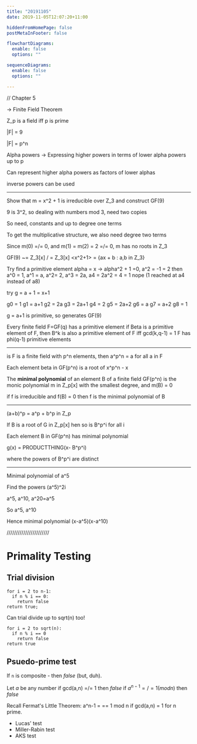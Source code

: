 ```yaml
---
title: "20191105"
date: 2019-11-05T12:07:20+11:00

hiddenFromHomePage: false
postMetaInFooter: false

flowchartDiagrams:
  enable: false
  options: ""

sequenceDiagrams: 
  enable: false
  options: ""

---
```


// Chapter 5

-> Finite Field Theorem

Z_p is a field iff p is prime

|F| = 9   

|F| = p^n

Alpha powers -> Expressing higher powers in terms of lower alpha powers up to p

Can represent higher alpha powers as factors of lower alphas

inverse powers can be used


---


Show that m = x^2 + 1 is irreducible over Z_3 and construct GF(9)

9 is 3^2, so dealing with numbers mod 3, need two copies

So need, constants and up to degree one terms

To get the multiplicative structure, we also need degree two terms

Since m(0) =/= 0, and m(1) = m(2) = 2 =/= 0, m has no roots in Z_3

GF(9) ~= Z_3[x] / <m> = Z_3[x] <x^2+1> = {ax + b : a,b in Z_3}

Try find a primitive element
alpha = x    -> alpha^2 + 1 =0,  a^2 = -1 = 2
then a^0 = 1, a^1 = a, a^2= 2, a^3 = 2a, a4 = 2a^2 = 4 = 1
nope (1 reached at a4 instead of a8)


try g = a + 1 = x+1

g0 = 1
g1 = a+1
g2 = 2a
g3 = 2a+1
g4 = 2
g5 = 2a+2
g6 = a
g7 = a+2
g8 = 1

g = a+1 is primitive, so generates GF(9)


Every finite field F=GF(q) has a primitive element
if Beta is a primitive element of F, then B^k is also a primitive element of F iff gcd(k,q-1) = 1
F has phi(q-1) primitive elements


---

is F is a finite field with p^n elements, then a^p^n = a for all a in F

Each element beta in GF(p^n) is a root of x^p^n - x

The **minimal polynomial** of an element B of a finite field GF(p^n) is the monic polynomial m in Z_p[x] with the smallest degree, and m(B) = 0

if f is irreducible and f(B) = 0 then f is the minimal polynomial of B

---

(a+b)^p = a^p + b^p in Z_p


If B is a root of G in Z_p[x] hen so is B^p^i for all i

Each element B in GF(p^n) has minimal polynomial

g(x) = PRODUCTTHING(x- B^p^i)

where the powers of B^p^i are distinct

---

Minimal polynomial of a^5

Find the powers (a^5)^2i

a^5, a^10, a^20=a^5

So a^5, a^10

Hence minimal polynomial (x-a^5)(x-a^10)



///////////////////////


# Primality Testing

## Trial division

```pseudo
for i = 2 to n-1:
  if n % i == 0:
    return false
return true;
```

Can trial divide up to sqrt(n) too!

```pseudo
for i = 2 to sqrt(n):
  if n % i == 0
    return false
return true
```

## Psuedo-prime test

If `n` is composite - then *false* (but, duh).  

Let $a$ be any number
if gcd(a,n) =/= 1 then *false*
if $a^{n-1} =/= 1 (mod n)$ then *false*

Recall Fermat's Little Theorem: a^n-1 = == 1 mod n if gcd(a,n) = 1 for n prime.


* Lucas' test
* Miller-Rabin test
* AKS test

